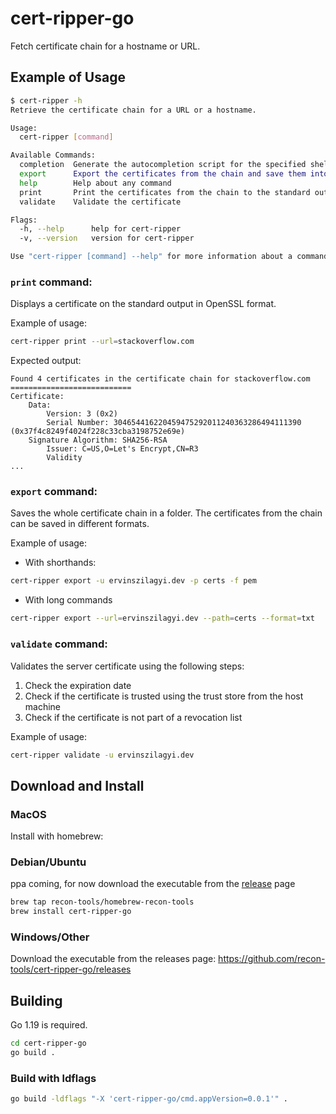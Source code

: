 # cert-ripper-go

Fetch certificate chain for a hostname or URL.

## Example of Usage

```bash
$ cert-ripper -h
Retrieve the certificate chain for a URL or a hostname.

Usage:
  cert-ripper [command]

Available Commands:
  completion  Generate the autocompletion script for the specified shell
  export      Export the certificates from the chain and save them into a folder
  help        Help about any command
  print       Print the certificates from the chain to the standard output
  validate    Validate the certificate

Flags:
  -h, --help      help for cert-ripper
  -v, --version   version for cert-ripper

Use "cert-ripper [command] --help" for more information about a command.
```

### `print` command:

Displays a certificate on the standard output in OpenSSL format.

Example of usage:

```bash
cert-ripper print --url=stackoverflow.com
```

Expected output:

```
Found 4 certificates in the certificate chain for stackoverflow.com 
===========================
Certificate:
    Data:
        Version: 3 (0x2)
        Serial Number: 304654416220459475292011240363286494111390 (0x37f4c8249f4024f228c33cba3198752e69e)
    Signature Algorithm: SHA256-RSA
        Issuer: C=US,O=Let's Encrypt,CN=R3
        Validity
...
```

### `export` command:

Saves the whole certificate chain in a folder. The certificates from the chain can be saved in different formats.

Example of usage:

- With shorthands:
```bash
cert-ripper export -u ervinszilagyi.dev -p certs -f pem
```

- With long commands
```bash
cert-ripper export --url=ervinszilagyi.dev --path=certs --format=txt
```

### `validate` command:

Validates the server certificate using the following steps:

1. Check the expiration date
2. Check if the certificate is trusted using the trust store from the host machine
3. Check if the certificate is not part of a revocation list

Example of usage:

```bash
cert-ripper validate -u ervinszilagyi.dev
```

## Download and Install

### MacOS

Install with homebrew:

### Debian/Ubuntu

ppa coming, for now download the executable from the [release](https://github.com/recon-tools/cert-ripper-go/releases) page

```bash
brew tap recon-tools/homebrew-recon-tools
brew install cert-ripper-go
```

### Windows/Other

Download the executable from the releases page: https://github.com/recon-tools/cert-ripper-go/releases

## Building

Go 1.19 is required.

```bash
cd cert-ripper-go
go build .
```

### Build with ldflags

```bash
go build -ldflags "-X 'cert-ripper-go/cmd.appVersion=0.0.1'" .
```